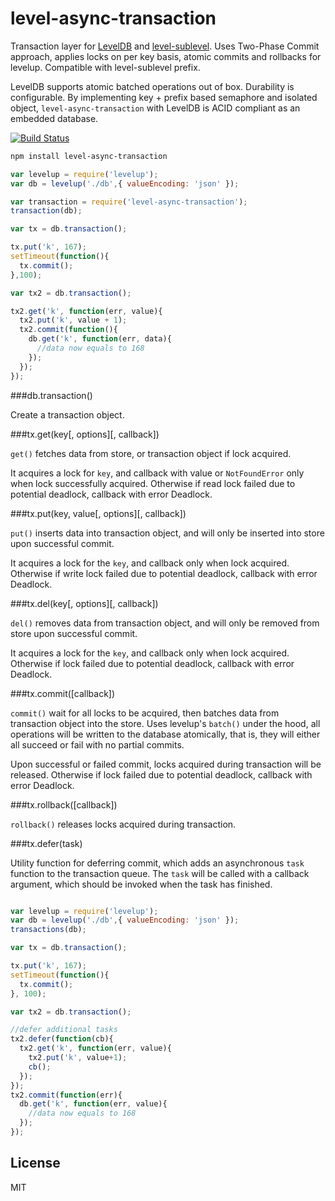 # level-async-transaction

Transaction layer for [LevelDB](https://github.com/rvagg/node-levelup) and [level-sublevel](https://github.com/dominictarr/level-sublevel). 
Uses Two-Phase Commit approach, applies locks on per key basis, atomic commits and rollbacks for levelup. Compatible with level-sublevel prefix.

LevelDB supports atomic batched operations out of box. Durability is configurable. By implementing key + prefix based semaphore and isolated object, `level-async-transaction` with LevelDB is ACID compliant as an embedded database.

[![Build Status](https://travis-ci.org/cshum/level-async-transaction.svg?branch=master)](https://travis-ci.org/cshum/level-async-transaction)

```bash
npm install level-async-transaction
```

```Javascript
var levelup = require('levelup');
var db = levelup('./db',{ valueEncoding: 'json' });

var transaction = require('level-async-transaction');
transaction(db);

var tx = db.transaction();

tx.put('k', 167);
setTimeout(function(){
  tx.commit();
},100);

var tx2 = db.transaction();

tx2.get('k', function(err, value){
  tx2.put('k', value + 1);
  tx2.commit(function(){
    db.get('k', function(err, data){
      //data now equals to 168
    });
  });
});
```

###db.transaction()

Create a transaction object.

###tx.get(key[, options][, callback])

`get()` fetches data from store, or transaction object if lock acquired. 

It acquires a lock for `key`, and callback with value or `NotFoundError` only when lock successfully acquired. 
Otherwise if read lock failed due to potential deadlock, callback with error Deadlock.

###tx.put(key, value[, options][, callback])

`put()` inserts data into transaction object, 
and will only be inserted into store upon successful commit. 

It acquires a lock for the `key`, and callback only when lock acquired.
Otherwise if write lock failed due to potential deadlock, callback with error Deadlock.

###tx.del(key[, options][, callback])

`del()` removes data from transaction object, 
and will only be removed from store upon successful commit. 

It acquires a lock for the `key`, and callback only when lock acquired.
Otherwise if lock failed due to potential deadlock, callback with error Deadlock.

###tx.commit([callback])

`commit()` wait for all locks to be acquired, then batches data from transaction object into the store.
Uses levelup's `batch()` under the hood, 
all operations will be written to the database atomically, that is, they will either all succeed or fail with no partial commits.

Upon successful or failed commit, locks acquired during transaction will be released.
Otherwise if lock failed due to potential deadlock, callback with error Deadlock.

###tx.rollback([callback])

`rollback()` releases locks acquired during transaction.

###tx.defer(task)

Utility function for deferring commit,
which adds an asynchronous `task` function to the transaction queue. 
The `task` will be called with a callback argument, which should be invoked when the task has finished.
```Javascript

var levelup = require('levelup');
var db = levelup('./db',{ valueEncoding: 'json' });
transactions(db);

var tx = db.transaction();

tx.put('k', 167);
setTimeout(function(){
  tx.commit();
}, 100);

var tx2 = db.transaction();

//defer additional tasks
tx2.defer(function(cb){
  tx2.get('k', function(err, value){
    tx2.put('k', value+1);
    cb();
  });
});
tx2.commit(function(err){
  db.get('k', function(err, value){
    //data now equals to 168
  });
});
```

## License

MIT
